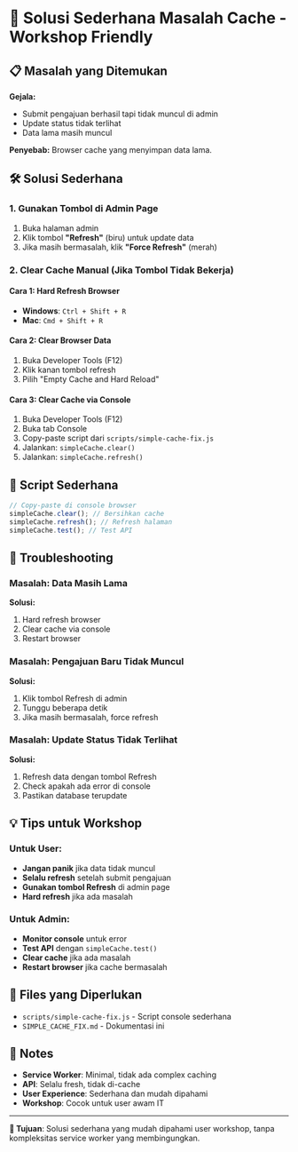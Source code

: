 # 🔧 Solusi Sederhana Masalah Cache - Workshop Friendly

## 📋 Masalah yang Ditemukan

**Gejala:**

- Submit pengajuan berhasil tapi tidak muncul di admin
- Update status tidak terlihat
- Data lama masih muncul

**Penyebab:**
Browser cache yang menyimpan data lama.

## 🛠️ Solusi Sederhana

### **1. Gunakan Tombol di Admin Page**

1. Buka halaman admin
2. Klik tombol **"Refresh"** (biru) untuk update data
3. Jika masih bermasalah, klik **"Force Refresh"** (merah)

### **2. Clear Cache Manual (Jika Tombol Tidak Bekerja)**

#### **Cara 1: Hard Refresh Browser**

- **Windows**: `Ctrl + Shift + R`
- **Mac**: `Cmd + Shift + R`

#### **Cara 2: Clear Browser Data**

1. Buka Developer Tools (F12)
2. Klik kanan tombol refresh
3. Pilih "Empty Cache and Hard Reload"

#### **Cara 3: Clear Cache via Console**

1. Buka Developer Tools (F12)
2. Buka tab Console
3. Copy-paste script dari `scripts/simple-cache-fix.js`
4. Jalankan: `simpleCache.clear()`
5. Jalankan: `simpleCache.refresh()`

## 🎯 Script Sederhana

```javascript
// Copy-paste di console browser
simpleCache.clear(); // Bersihkan cache
simpleCache.refresh(); // Refresh halaman
simpleCache.test(); // Test API
```

## 🚨 Troubleshooting

### **Masalah: Data Masih Lama**

**Solusi:**

1. Hard refresh browser
2. Clear cache via console
3. Restart browser

### **Masalah: Pengajuan Baru Tidak Muncul**

**Solusi:**

1. Klik tombol Refresh di admin
2. Tunggu beberapa detik
3. Jika masih bermasalah, force refresh

### **Masalah: Update Status Tidak Terlihat**

**Solusi:**

1. Refresh data dengan tombol Refresh
2. Check apakah ada error di console
3. Pastikan database terupdate

## 💡 Tips untuk Workshop

### **Untuk User:**

- **Jangan panik** jika data tidak muncul
- **Selalu refresh** setelah submit pengajuan
- **Gunakan tombol Refresh** di admin page
- **Hard refresh** jika ada masalah

### **Untuk Admin:**

- **Monitor console** untuk error
- **Test API** dengan `simpleCache.test()`
- **Clear cache** jika ada masalah
- **Restart browser** jika cache bermasalah

## 🔗 Files yang Diperlukan

- `scripts/simple-cache-fix.js` - Script console sederhana
- `SIMPLE_CACHE_FIX.md` - Dokumentasi ini

## 📝 Notes

- **Service Worker**: Minimal, tidak ada complex caching
- **API**: Selalu fresh, tidak di-cache
- **User Experience**: Sederhana dan mudah dipahami
- **Workshop**: Cocok untuk user awam IT

---

**🎯 Tujuan**: Solusi sederhana yang mudah dipahami user workshop, tanpa kompleksitas service worker yang membingungkan.
